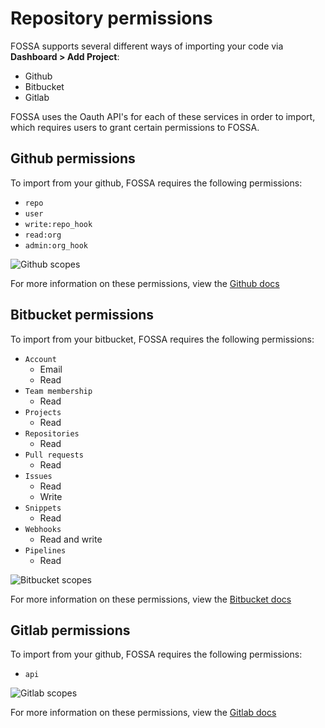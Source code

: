 # Repository permissions

FOSSA supports several different ways of importing your code via **Dashboard > Add Project**:

- Github
- Bitbucket
- Gitlab

FOSSA uses the Oauth API's for each of these services in order to import, which requires users to grant certain permissions to FOSSA.

## Github permissions

To import from your github, FOSSA requires the following permissions:

- `repo`
- `user`
- `write:repo_hook`
- `read:org`
- `admin:org_hook`

![Github scopes](/img/github-scopes.png "Github scopes")

For more information on these permissions, view the [Github docs](https://developer.github.com/apps/building-integrations/setting-up-and-registering-oauth-apps/about-scopes-for-oauth-apps/)

## Bitbucket permissions

To import from your bitbucket, FOSSA requires the following permissions:

- `Account`
  - Email
  - Read
- `Team membership`
  - Read
- `Projects`
  - Read
- `Repositories`
  - Read
- `Pull requests`
  - Read
- `Issues`
  - Read
  - Write
- `Snippets`
  - Read
- `Webhooks`
  - Read and write
- `Pipelines`
  - Read


![Bitbucket scopes](/img/bitbucket-scopes.png "Bitbucket scopes")

For more information on these permissions, view the [Bitbucket docs](https://developer.atlassian.com/bitbucket/api/2/reference/meta/authentication#scopes-bbc)

## Gitlab permissions

To import from your github, FOSSA requires the following permissions:

- `api`

![Gitlab scopes](/img/gitlab-scopes.png "Gitlab scopes")

For more information on these permissions, view the [Gitlab docs](https://docs.gitlab.com/ee/integration/oauth_provider.html)
